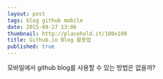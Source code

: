 ```yaml
---
layout: post
tags: blog github mobile
date: 2015-09-27 13:06
thumbnail: http://placehold.it/100x100
title: Github.io Blog 활용법
published: true
---
```


모바일에서 github blog를 사용할 수 있는 방법은 없을까?